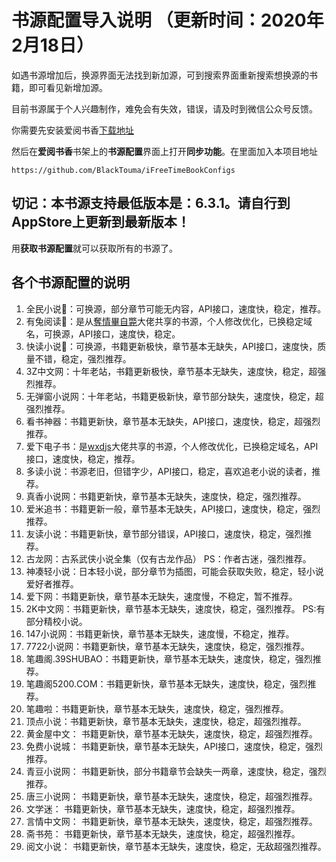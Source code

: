 ﻿# 书源配置导入说明 （更新时间：2020年2月18日）
 
 
如遇书源增加后，换源界面无法找到新加源，可到搜索界面重新搜索想换源的书籍，即可看见新增加源。


目前书源属于个人兴趣制作，难免会有失效，错误，请及时到微信公众号反馈。


你需要先安装爱阅书香[下载地址](https://itunes.apple.com/cn/app/e7-88-b1-e9-98-85-e4-b9-a6-e9-a6-99/id1137819437?mt=8)

然后在**爱阅书香**书架上的**书源配置**界面上打开**同步功能**。在里面加入本项目地址

```
https://github.com/BlackTouma/iFreeTimeBookConfigs
```

## 切记：本书源支持最低版本是：6.3.1。请自行到AppStore上更新到最新版本！

用**获取书源配置**就可以获取所有的书源了。

## 各个书源配置的说明
1. 全民小说📖：可换源，部分章节可能无内容，API接口，速度快，稳定，推荐。
2. 有兔阅读📖：是从[奪情畢自斃](https://y154541000.github.io/BookConfig/)大佬共享的书源，个人修改优化，已换稳定域名，可换源，API接口，速度快，稳定。
3. 快读小说📖：可换源，书籍更新极快，章节基本无缺失，API接口，速度快，质量不错，稳定，强烈推荐。
4. 3Z中文网：十年老站，书籍更新极快，章节基本无缺失，速度快，稳定，超强烈推荐。
5. 无弹窗小说网：十年老站，书籍更极新快，章节部分缺失，速度快，稳定，超强烈推荐。
5. 看书神器：书籍更新快，章节基本无缺失，API接口，速度快，稳定，超强烈推荐。
7. 爱下电子书：是[wxdjs](https://github.com/wxdjs/iFreeTimebookConfigs)大佬共享的书源，个人修改优化，已换稳定域名，API接口，速度快，稳定，推荐。
8. 多读小说：书源老旧，但错字少，API接口，稳定，喜欢追老小说的读者，推荐。
9. 真香小说网：书籍更新快，章节基本无缺失，速度快，稳定，强烈推荐。
10. 爱米追书：书籍更新一般，章节基本无缺失，API接口，速度快，稳定，强烈推荐。
11. 友读小说：书籍更新快，章节部分错误，API接口，速度快，稳定，强烈推荐。
12. 古龙网：古系武侠小说全集（仅有古龙作品）   PS：作者古迷，强烈推荐。
13. 神凑轻小说：日本轻小说，部分章节为插图，可能会获取失败，稳定，轻小说爱好者推荐。
14. 爱下网：书籍更新快，章节基本无缺失，速度慢，不稳定，暂不推荐。
15. 2K中文网：书籍更新快，章节基本无缺失，速度快，稳定，强烈推荐。   PS:有部分精校小说。
16. 147小说网：书籍更新快，章节基本无缺失，速度慢，不稳定，推荐。
17. 7722小说网：书籍更新快，章节基本无缺失，速度快，稳定，强烈推荐。
18. 笔趣阁.39SHUBAO：书籍更新快，章节基本无缺失，速度快，稳定，强烈推荐。
19. 笔趣阁5200.COM：书籍更新快，章节基本无缺失，速度快，稳定，强烈推荐。
20. 笔趣啦：书籍更新快，章节基本无缺失，速度快，稳定，强烈推荐。
21. 顶点小说：书籍更新快，章节基本无缺失，速度快，稳定，超强烈推荐。
22. 黄金屋中文： 书籍更新快，章节基本无缺失，速度快，稳定，超强烈推荐。
23. 免费小说城： 书籍更新快，章节基本无缺失，API接口，速度快，稳定，强烈推荐。
24. 青豆小说网： 书籍更新快，部分书籍章节会缺失一两章，速度快，稳定，强烈推荐。
25. 唐三小说网： 书籍更新快，章节基本无缺失，速度快，稳定，超强烈推荐。
26. 文学迷： 书籍更新快，章节基本无缺失，速度快，稳定，超强烈推荐。
27. 言情中文网： 书籍更新快，章节基本无缺失，速度快，稳定，超强烈推荐。
28. 斋书苑： 书籍更新快，章节基本无缺失，速度快，稳定，超强烈推荐。
29. 阅文小说： 书籍更新快，章节基本无缺失，速度快，稳定，无敌超强烈推荐。
















